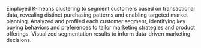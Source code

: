  Employed K-means clustering to segment customers based on transactional data, revealing distinct purchasing patterns and enabling
 targeted market planning.
 Analyzed and profiled each customer segment, identifying key buying behaviors and preferences to tailor marketing strategies and
 product offerings.
 Visualized segmentation results to inform data-driven marketing decisions.
